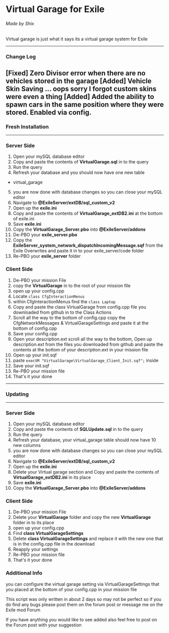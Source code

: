 # Virtual Garage for Exile
###### Made by Shix
Virtual garage is just what it says its a virtual garage system for Exile

---
### Change Log
[Fixed] Zero Divisor error when there are no vehicles stored in the garage
[Added] Vehicle Skin Saving ... oops sorry I forgot custom skins were even a thing
[Added] Added the ability to spawn cars in the same position where they were stored. Enabled via config.
---
### Fresh Installation
---
### Server Side
1. Open your mySQL database editor
2. Copy and paste the contents of **VirtualGarage.sql** in to the query
3. Run the query
4. Refresh your database and you should now have one new table
  * virtual_garage
5. you are now done with database changes so you can close your mySQL editor
6. Navigate to **@ExileServer/extDB/sql_custom_v2**
7. Open up the **exile.ini**
8. Copy and paste the contents of **VirtualGarage_extDB2.ini** at the bottom of exile.ini
9. Save **exile.ini**
10. Copy the **VirtualGarage_Server.pbo** into **@ExileServer/addons**
11. De-PBO your **exile_server.pbo**
12. Copy the **ExileServer_system_network_dispatchIncomingMessage.sqf** from the Exile Overwrites and paste it in to your exile_server/code folder
13. Re-PBO your **exile_server** folder

### Client Side
1. De-PBO your mission File
2. copy the **VirtualGarage** in to the root of your mission file
3. open up your config.cpp
4. Locate `class CfgInteractionMenus`
5. within CfgInteractionMenus find the `class Laptop`
6. Copy and paste the class VirtualGarage from config.cpp file you downloaded from github in to the Class Actions
7. Scroll all the way to the bottom of config.cpp copy the CfgNetworkMessages & VirtualGarageSettings and paste it at the bottom of config.cpp
8. Save your config.cpp
9. Open your description.ext scroll all the way to the bottom, Open up description.ext from the files you downloaded from github and paste the contents at the bottom of your description.ext in your mission file
10. Open up your init.sqf
11. paste `execVM "VirtualGarage\VirtualGarage_Client_Init.sqf";` inside
12. Save your init.sqf
13. Re-PBO your mission file
14. That's it your done

---
### Updating
---
### Server Side
1. Open your mySQL database editor
2. Copy and paste the contents of **SQLUpdate.sql** in to the query
3. Run the query
4. Refresh your database, your virtual_garage table should now have 10 new columns
5. you are now done with database changes so you can close your mySQL editor
6. Navigate to **@ExileServer/extDB/sql_custom_v2**
7. Open up the **exile.ini**
8. Delete your Virtual garage section and Copy and paste the contents of **VirtualGarage_extDB2.ini** in its place
9. Save **exile.ini**
10. Copy the **VirtualGarage_Server.pbo** into **@ExileServer/addons**

### Client Side
1. De-PBO your mission File
2. Delete your **VirtualGarage** folder and copy the new **VirtualGarage** folder in to its place
3. open up your config.cpp
4. Find **class VirtualGarageSettings**
5. Delete **class VirtualGarageSettings** and replace it with the new one that is in the config.cpp file in the download
6. Reapply your settings
7. Re-PBO your mission file
8. That's it your done

### Additional Info
you can configure the virtual garage setting via VirtualGarageSettings that you placed at the bottom of your config.cpp in your mission file

This script was only written in about 2 days so may not be perfect so if you do find any bugs please post them on the forum post or message me on the Exile mod Forum

If you have anything you would like to see added also feel free to post on the Forum post with your suggestion
